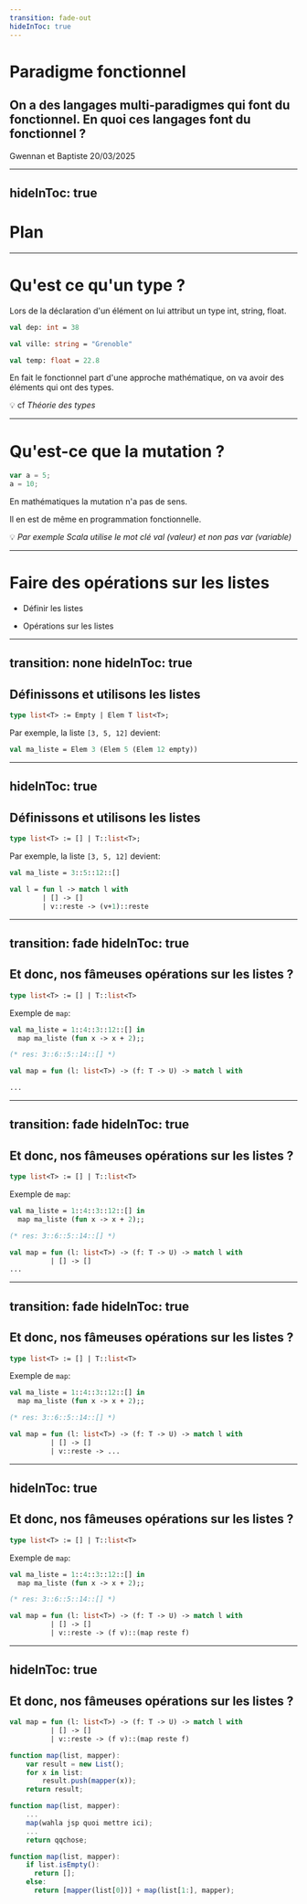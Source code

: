 ```yaml
---
transition: fade-out
hideInToc: true
---
```


# Paradigme fonctionnel
## On a des langages multi-paradigmes qui font du fonctionnel. En quoi ces langages font du fonctionnel ?

Gwennan et Baptiste 20/03/2025

---
hideInToc: true
---

# Plan

<Toc />


---

# Qu'est ce qu'un type ?

Lors de la déclaration d'un élément on lui attribut un type int, string, float.

```ocaml
val dep: int = 38
```

```ocaml
val ville: string = "Grenoble"
```

```ocaml
val temp: float = 22.8
```

En fait le fonctionnel part d'une approche mathématique, on va avoir des éléments qui ont des types.

💡 cf _Théorie des types_

---

# Qu'est-ce que la mutation ?

```javascript
var a = 5;
a = 10;
```

<div v-click>
En mathématiques la mutation n'a pas de sens.

Il en est de même en programmation fonctionnelle.

</div>

<div v-click>

💡 _Par exemple Scala utilise le mot clé val (valeur) et non pas var (variable)_
</div>

---

# Faire des opérations sur les listes

* Définir les listes

* Opérations sur les listes

---
transition: none
hideInToc: true
---


## Définissons et utilisons les listes

<div v-click>

```ocaml
type list<T> := Empty | Elem T list<T>;
```

</div>

<div v-click>

Par exemple, la liste `[3, 5, 12]` devient:

```ocaml
val ma_liste = Elem 3 (Elem 5 (Elem 12 empty))
```
</div>


---
hideInToc: true
---


## Définissons et utilisons les listes

```ocaml
type list<T> := [] | T::list<T>;
```

Par exemple, la liste `[3, 5, 12]` devient:

```ocaml
val ma_liste = 3::5::12::[]
```

<div v-click>

```ocaml
val l = fun l -> match l with
        | [] -> []
        | v::reste -> (v+1)::reste
```

</div>

---
transition: fade
hideInToc: true
---


## Et donc, nos fâmeuses opérations sur les listes ?

```ocaml
type list<T> := [] | T::list<T>
```

<v-click>

Exemple de `map`:

```ocaml
val ma_liste = 1::4::3::12::[] in
  map ma_liste (fun x -> x + 2);;

(* res: 3::6::5::14::[] *)

```

</v-click>

<v-click>

```ocaml
val map = fun (l: list<T>) -> (f: T -> U) -> match l with

...
```

</v-click>

---
transition: fade
hideInToc: true
---


## Et donc, nos fâmeuses opérations sur les listes ?

```ocaml
type list<T> := [] | T::list<T>
```

Exemple de `map`:

```ocaml
val ma_liste = 1::4::3::12::[] in
  map ma_liste (fun x -> x + 2);;

(* res: 3::6::5::14::[] *)

```

```ocaml
val map = fun (l: list<T>) -> (f: T -> U) -> match l with
          | [] -> []
...
```

---
transition: fade
hideInToc: true
---


## Et donc, nos fâmeuses opérations sur les listes ?

```ocaml
type list<T> := [] | T::list<T>
```

Exemple de `map`:

```ocaml
val ma_liste = 1::4::3::12::[] in
  map ma_liste (fun x -> x + 2);;

(* res: 3::6::5::14::[] *)

```

```ocaml
val map = fun (l: list<T>) -> (f: T -> U) -> match l with
          | [] -> []
          | v::reste -> ...
```

---
hideInToc: true
---


## Et donc, nos fâmeuses opérations sur les listes ?

```ocaml
type list<T> := [] | T::list<T>
```

Exemple de `map`:

```ocaml
val ma_liste = 1::4::3::12::[] in
  map ma_liste (fun x -> x + 2);;

(* res: 3::6::5::14::[] *)

```

```ocaml
val map = fun (l: list<T>) -> (f: T -> U) -> match l with
          | [] -> []
          | v::reste -> (f v)::(map reste f)
```

---
hideInToc: true
---


## Et donc, nos fâmeuses opérations sur les listes ?

```ocaml
val map = fun (l: list<T>) -> (f: T -> U) -> match l with
          | [] -> []
          | v::reste -> (f v)::(map reste f)
```

<v-click>

```javascript
function map(list, mapper):
    var result = new List();
    for x in list:
        result.push(mapper(x));
    return result;
```

</v-click>

<div v-click="[+2, +3]">

```javascript
function map(list, mapper):
    ...
    map(wahla jsp quoi mettre ici);
    ...
    return qqchose;
```

</div>

<div v-click="+3">

```javascript
function map(list, mapper):
    if list.isEmpty():
      return [];
    else:
      return [mapper(list[0])] + map(list[1:], mapper);
```

</div>